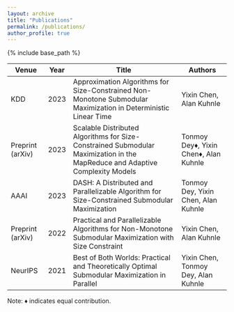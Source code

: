 ```yaml
---
layout: archive
title: "Publications"
permalink: /publications/
author_profile: true
---
```



{% include base_path %}

|Venue |Year | Title |Authors|
|----|----|----|----|
|KDD| 2023| Approximation Algorithms for Size-Constrained Non-Monotone Submodular Maximization in Deterministic Linear Time| Yixin Chen, Alan Kuhnle|
|Preprint (arXiv)|2023|Scalable Distributed Algorithms for Size-Constrained Submodular Maximization in the MapReduce and Adaptive Complexity Models|Tonmoy Dey&diams;, Yixin Chen&diams;, Alan Kuhnle|
|AAAI|2023|DASH: A Distributed and Parallelizable Algorithm for Size-Constrained Submodular Maximization|Tonmoy Dey, Yixin Chen, Alan Kuhnle|
|Preprint (arXiv)|2022|Practical and Parallelizable Algorithms for Non-Monotone Submodular Maximization with Size Constraint|Yixin Chen, Alan Kuhnle|
|NeurIPS|2021|Best of Both Worlds: Practical and Theoretically Optimal Submodular Maximization in Parallel|Yixin Chen, Tonmoy Dey, Alan Kuhnle|

<p>Note: &diams; indicates equal contribution.
